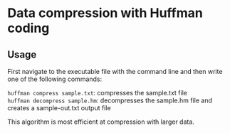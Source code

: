 # Data compression with Huffman coding

## Usage
First navigate to the executable file with the command line and then write one of the following commands:

`huffman compress sample.txt`: compresses the sample.txt file <br>
`huffman decompress sample.hm`: decompresses the sample.hm file and creates a sample-out.txt output file

This algorithm is most efficient at compression with larger data.
